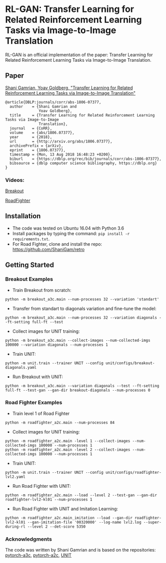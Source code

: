 # RL-GAN: Transfer Learning for Related Reinforcement Learning Tasks via Image-to-Image Translation
RL-GAN is an official implementation of the paper: Transfer Learning for Related Reinforcement Learning Tasks via Image-to-Image Translation.

## Paper
[Shani Gamrian, Yoav Goldberg, "Transfer Learning for Related Reinforcement Learning Tasks via Image-to-Image Translation"](https://arxiv.org/abs/1806.07377)

```
@article{DBLP:journals/corr/abs-1806-07377,
  author    = {Shani Gamrian and
               Yoav Goldberg},
  title     = {Transfer Learning for Related Reinforcement Learning Tasks via Image-to-Image
               Translation},
  journal   = {CoRR},
  volume    = {abs/1806.07377},
  year      = {2018},
  url       = {http://arxiv.org/abs/1806.07377},
  archivePrefix = {arXiv},
  eprint    = {1806.07377},
  timestamp = {Mon, 13 Aug 2018 16:48:23 +0200},
  biburl    = {https://dblp.org/rec/bib/journals/corr/abs-1806-07377},
  bibsource = {dblp computer science bibliography, https://dblp.org}
}
```

### Videos:

[Breakout](https://youtu.be/4mnkzYyXMn4)

[RoadFighter](https://youtu.be/KCGTrQi6Ogo)

## Installation
- The code was tested on Ubuntu 16.04 with Python 3.6
- Install packages by typing the command: `pip install -r requirements.txt`.
- For Road Fighter, clone and install the repo: https://github.com/ShaniGam/retro

## Getting Started
### Breakout Examples
- Train Breakout from scratch:
```
python -m breakout_a3c.main --num-processes 32 --variation 'standart'
```
- Transfer from standart to diagonals variation and fine-tune the model:
```
python -m breakout_a3c.main --num-processes 32 --variation diagonals --ft-setting full-ft --test
```

- Collect images for UNIT training:
```
python -m breakout_a3c.main --collect-images --num-collected-imgs 100000 --variation diagonals --num-processes 1
```
- Train UNIT:
```
python -m unit.train --trainer UNIT --config unit/configs/breakout-diagonals.yaml
```
- Run Breakout with UNIT:
```
python -m breakout_a3c.main --variation diagonals --test --ft-setting full-ft --test-gan --gan-dir breakout-diagonals --num-processes 0
```

### Road Fighter Examples
- Train level 1 of Road Fighter
```
python -m roadfighter_a2c.main --num-processes 84
```

- Collect images for UNIT training:
```
python -m roadfighter_a2c.main -level 1 --collect-images --num-collected-imgs 100000 --num-processes 1
python -m roadfighter_a2c.main -level 2 --collect-images --num-collected-imgs 100000 --num-processes 1
```
- Train UNIT:
```
python -m unit.train --trainer UNIT --config unit/configs/roadfighter-lvl2.yaml
```
- Run Road Fighter with UNIT:
```
python -m roadfighter_a2c.main --load --level 2 --test-gan --gan-dir roadfighter-lvl2-kl01 --num-processes 1
```

- Run Road Fighter with UNIT and Imitation Learning:
```
python -m roadfighter_a2c.main_imitation --load --gan-dir roadfighter-lvl2-kl01 --gan-imitation-file '00320000' --log-name lvl2.log --super-during-rl --level 2 --det-score 5350
```

### Acknowledgments
The code was written by Shani Gamrian and is based on the repositories: [pytorch-a3c](https://github.com/ikostrikov/pytorch-a3c), [pytorch-a2c](https://github.com/ikostrikov/pytorch-a2c-ppo-acktr), [UNIT](https://github.com/mingyuliutw/UNIT)
